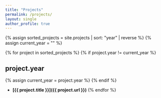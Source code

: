 ```yaml
---
title: "Projects"
permalink: /projects/
layout: single
author_profile: true
---
```


{% assign sorted_projects = site.projects | sort: "year" | reverse %}
{% assign current_year = "" %}

{% for project in sorted_projects %}
  {% if project.year != current_year %}
  ##  project.year 
  {% assign current_year = project.year %}
  {% endif %}

  - **[{{ project.title }}]({{ project.url }})**
{% endfor %}
